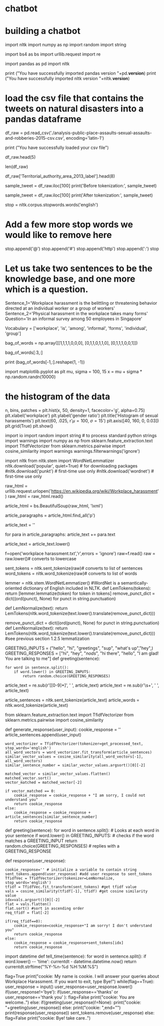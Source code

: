 # chatbot
# building a chatbot

import nltk
import numpy as np
import random
import string

import bs4 as bs
import urllib.request
import re

import pandas as pd
import nltk

print ("You have successfully imported pandas version "+pd.__version__)
print ("You have successfully imported nltk version "+nltk.__version__)

# load the csv file that contains the tweets on natural disasters into a pandas dataframe
df_raw = pd.read_csv('./analysis-public-place-assaults-sexual-assaults-and-robberies-2015-csv.csv', encoding='latin-1')

print ("You have successfully loaded your csv file")

df_raw.head(5)

len(df_raw)

df_raw['Territorial_authority_area_2013_label'].head(8)

sample_tweet = df_raw.iloc[100]
print('Before tokenization:', sample_tweet)

sample_tweet = df_raw.iloc[100]
print('After tokenization:', sample_tweet)

stop = nltk.corpus.stopwords.words('english')
# Add a few more stop words we would like to remove here
stop.append('@')
stop.append('#')
stop.append('http')
stop.append(':')
stop

# Let us take two sentences to be the knowledge base, and one more which is a question.
Sentence_1='Workplace harassment is the belittling or threatening behavior directed at an individual worker or a group of workers'
Sentence_2='Physical harassment in the workplace takes many forms'
Question='In an informal survey among 50 employees in Singapore'

Vocabulary = ['workplace', 'is', 'among', 'informal', 'forms', 'individual', 'group']

bag_of_words = np.array([[1,1,1,1,0,0,0],
                        [0,1,1,0,1,1,0],
                        [0,1,1,1,0,0,1]])

bag_of_words[:3,:]

print (bag_of_words[-1,:].reshape(1, -1))

import matplotlib.pyplot as plt
mu, sigma = 100, 15
x = mu + sigma * np.random.randn(10000)

# the histogram of the data
n, bins, patches = plt.hist(x, 50, density=1, facecolor='g', alpha=0.75)
plt.xlabel('workplace')
plt.ylabel('gender ratio')
plt.title('Histogram of sexual harassments')
plt.text(60, .025, r'$\mu=100,\ \sigma=15$')
plt.axis([40, 160, 0, 0.03])
plt.grid(True)
plt.show()

import io
import random
import string # to process standard python strings
import warnings
import numpy as np
from sklearn.feature_extraction.text import TfidfVectorizer
from sklearn.metrics.pairwise import cosine_similarity
import warnings
warnings.filterwarnings('ignore')

import nltk
from nltk.stem import WordNetLemmatizer
nltk.download('popular', quiet=True) # for downloading packages
#nltk.download('punkt') # first-time use only
#nltk.download('wordnet') # first-time use only

raw_html = urllib.request.urlopen('https://en.wikipedia.org/wiki/Workplace_harassment')
raw_html = raw_html.read()

article_html = bs.BeautifulSoup(raw_html, 'lxml')

article_paragraphs = article_html.find_all('p')

article_text = ''

for para in article_paragraphs:
    article_text += para.text

article_text = article_text.lower()

f=open('workplace harassment.txt','r',errors = 'ignore')
raw=f.read()
raw = raw.lower()# converts to lowercase

sent_tokens = nltk.sent_tokenize(raw)# converts to list of sentences 
word_tokens = nltk.word_tokenize(raw)# converts to list of words

lemmer = nltk.stem.WordNetLemmatizer()
#WordNet is a semantically-oriented dictionary of English included in NLTK.
def LemTokens(tokens):
    return [lemmer.lemmatize(token) for token in tokens]
remove_punct_dict = dict((ord(punct), None) for punct in string.punctuation)

def LemNormalize(text):
    return LemTokens(nltk.word_tokenize(text.lower().translate(remove_punct_dict)))

remove_punct_dict = dict((ord(punct), None) for punct in string.punctuation)
def LemNormalize(text):
    return LemTokens(nltk.word_tokenize(text.lower().translate(remove_punct_dict))) #see previous section 1.2.5 lemmatization

GREETING_INPUTS = ("hello", "hi", "greetings", "sup", "what's up","hey",)
GREETING_RESPONSES = ["hi", "hey", "*nods*", "hi there", "hello", "I am glad! You are talking to me"]
def greeting(sentence):
 
    for word in sentence.split():
        if word.lower() in GREETING_INPUTS:
            return random.choice(GREETING_RESPONSES)

article_text = re.sub(r'\[[0-9]*\]', ' ', article_text)
article_text = re.sub(r'\s+', ' ', article_text)

article_sentences = nltk.sent_tokenize(article_text)
article_words = nltk.word_tokenize(article_text)

from sklearn.feature_extraction.text import TfidfVectorizer
from sklearn.metrics.pairwise import cosine_similarity

def generate_response(user_input):
    cookie_response = ''
    article_sentences.append(user_input)

    word_vectorizer = TfidfVectorizer(tokenizer=get_processed_text, stop_words='english')
    all_word_vectors = word_vectorizer.fit_transform(article_sentences)
    similar_vector_values = cosine_similarity(all_word_vectors[-1], all_word_vectors)
    similar_sentence_number = similar_vector_values.argsort()[0][-2]

    matched_vector = similar_vector_values.flatten()
    matched_vector.sort()
    vector_matched = matched_vector[-2]

    if vector_matched == 0:
        cookie_response = cookie_response + "I am sorry, I could not understand you"
        return cookie_response
    else:
        cookie_response = cookie_response + article_sentences[similar_sentence_number]
        return cookie_response

def greeting(sentence):
    for word in sentence.split(): # Looks at each word in your sentence
        if word.lower() in GREETING_INPUTS: # checks if the word matches a GREETING_INPUT
            return random.choice(GREETING_RESPONSES) # replies with a GREETING_RESPONSE

def response(user_response):
    
    cookie_response='' # initialize a variable to contain string
    sent_tokens.append(user_response) #add user response to sent_tokens
    TfidfVec = TfidfVectorizer(tokenizer=LemNormalize, stop_words='english') 
    tfidf = TfidfVec.fit_transform(sent_tokens) #get tfidf value
    vals = cosine_similarity(tfidf[-1], tfidf) #get cosine similarity value
    idx=vals.argsort()[0][-2] 
    flat = vals.flatten() 
    flat.sort() #sort in ascending order
    req_tfidf = flat[-2] 
    
    if(req_tfidf==0):
        cookie_response=cookie_response+"I am sorry! I don't understand you"
        return cookie_response
    else:
        cookie_response = cookie_response+sent_tokens[idx]
        return cookie_response

import datetime
def tell_time(sentence):
    for word in sentence.split():
        if word.lower() -- 'time':
            currentdt - datetime.datetime.now()
            return currentdt.strftime("%Y-%n-%d %H:%M:%S")

flag=True
print("cookie: My name is cookie. I will answer your queries about Workplace Harassment. If you want to exit, type Bye!")
while(flag==True):
    user_response = input()
    user_response=user_response.lower()
    if(user_response!='bye'):
        if(user_response=='thanks' or user_response=='thank you' ):
            flag=False
            print("cookie: You are welcome..")
        else:
            if(greeting(user_response)!=None):
                print("cookie: "+greeting(user_response))
            else:
                print("cookie: ",end="")
                print(response(user_response))
                sent_tokens.remove(user_response)
    else:
        flag=False
        print("cookie: Bye! take care..")

